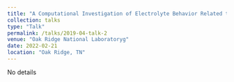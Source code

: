 ```yaml
---
title: "A Computational Investigation of Electrolyte Behavior Related to Si SEI formation"
collection: talks
type: "Talk"
permalink: /talks/2019-04-talk-2
venue: "Oak Ridge National Laboratoryg"
date: 2022-02-21
location: "Oak Ridge, TN"
---
```

 
No details
